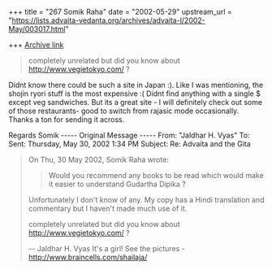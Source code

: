+++
title = "267 Somik Raha"
date = "2002-05-29"
upstream_url = "https://lists.advaita-vedanta.org/archives/advaita-l/2002-May/003017.html"

+++
[Archive link](https://lists.advaita-vedanta.org/archives/advaita-l/2002-May/003017.html)

> completely unrelated but did you know about http://www.vegietokyo.com/ ?

Didnt know there could be such a site in Japan :). Like I was mentioning,
the shojin ryori stuff is the most expensive :(
Didnt find anything with a single $ except veg sandwiches. But its a great
site - I will definitely check out some of those restaurants- good to switch
from rajasic mode occasionally. Thanks a ton for sending it across.

Regards
Somik
----- Original Message -----
From: "Jaldhar H. Vyas" <jaldhar at BRAINCELLS.COM>
To: <ADVAITA-L at LISTS.ADVAITA-VEDANTA.ORG>
Sent: Thursday, May 30, 2002 1:34 PM
Subject: Re: Advaita and the Gita


> On Thu, 30 May 2002, Somik Raha wrote:
>
> > Would you recommend any books to be read which would make it easier to
> > understand Gudartha Dipika ?
> >
>
> Unfortunately I don't know of any.  My copy has a Hindi translation and
> commentary but I haven't made much use of it.
>
> completely unrelated but did you know about http://www.vegietokyo.com/ ?
>
> --
> Jaldhar H. Vyas <jaldhar at braincells.com>
> It's a girl! See the pictures - http://www.braincells.com/shailaja/

